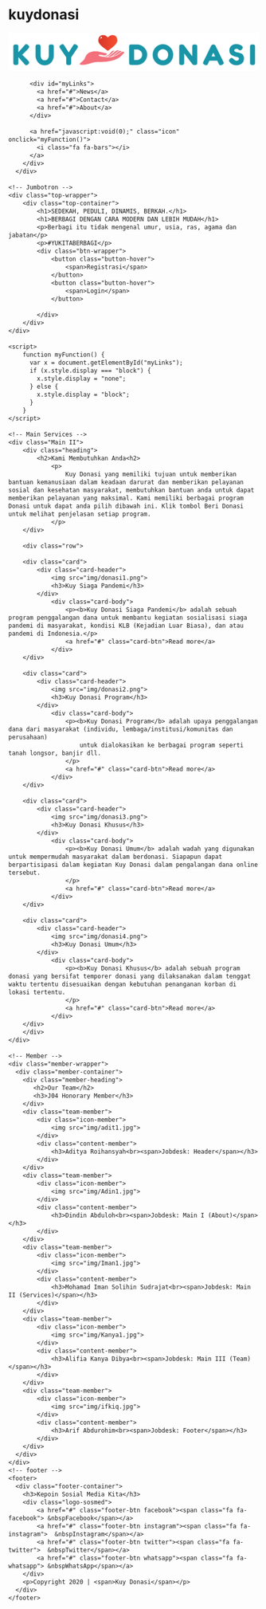 # kuydonasi
<!DOCTYPE html>
<html>
<head>
    <meta charset="utf-8">
    <meta name="viewport" content="width=device-width, initial-scale=1.0">
    <title>KuyDonasi- Tempat berkumpulnya insan yang dermawan</title>
    <link rel="stylesheet" href="css/home-style.css">
    <link rel="stylesheet" href="css/home-responsive.css">
    <link rel="stylesheet" href="https://cdnjs.cloudflare.com/ajax/libs/font-awesome/4.7.0/css/font-awesome.min.css">
</head>
<body>
	<!-- Open NAVBAR -->
    <div class="toptop">
        <div class="topnav">
          <a href="#" class="active"><img class="nav-logo" src="img/logo2.png"></a>

          <div id="myLinks">
            <a href="#">News</a>
            <a href="#">Contact</a>
            <a href="#">About</a>
          </div>

          <a href="javascript:void(0);" class="icon" onclick="myFunction()">
            <i class="fa fa-bars"></i>
          </a>
        </div>
      </div>

    <!-- Jumbotron -->
    <div class="top-wrapper">
        <div class="top-container">
            <h1>SEDEKAH, PEDULI, DINAMIS, BERKAH.</h1>
            <h1>BERBAGI DENGAN CARA MODERN DAN LEBIH MUDAH</h1>
            <p>Berbagi itu tidak mengenal umur, usia, ras, agama dan jabatan</p>
            <p>#YUKITABERBAGI</p>
            <div class="btn-wrapper">
                <button class="button-hover">
                    <span>Registrasi</span>
                </button>
                <button class="button-hover">
                    <span>Login</span>
                </button>

            </div>
        </div>
    </div>

    <script>
        function myFunction() {
          var x = document.getElementById("myLinks");
          if (x.style.display === "block") {
            x.style.display = "none";
          } else {
            x.style.display = "block";
          }
        }
    </script>

	<!-- Main Services -->
	<div class="Main II">
        <div class="heading">
            <h2>Kami Membutuhkan Anda<h2>
                <p>
                    Kuy Donasi yang memiliki tujuan untuk memberikan bantuan kemanusiaan dalam keadaan darurat dan memberikan pelayanan sosial dan kesehatan masyarakat, membutuhkan bantuan anda untuk dapat memberikan pelayanan yang maksimal. Kami memiliki berbagai program Donasi untuk dapat anda pilih dibawah ini. Klik tombol Beri Donasi untuk melihat penjelasan setiap program.
                </p>
        </div>

        <div class="row">

        <div class="card">
            <div class="card-header">
                <img src="img/donasi1.png">
                <h3>Kuy Siaga Pandemi</h3>
            </div>
                <div class="card-body">
                    <p><b>Kuy Donasi Siaga Pandemi</b> adalah sebuah program penggalangan dana untuk membantu kegiatan sosialisasi siaga pandemi di masyarakat, kondisi KLB (Kejadian Luar Biasa), dan atau pandemi di Indonesia.</p>
                    <a href="#" class="card-btn">Read more</a>
                </div>
        </div>

        <div class="card">
            <div class="card-header">
                <img src="img/donasi2.png">
                <h3>Kuy Donasi Program</h3>
            </div>
                <div class="card-body">
                    <p><b>Kuy Donasi Program</b> adalah upaya penggalangan dana dari masyarakat (individu, lembaga/institusi/komunitas dan perusahaan)
                        untuk dialokasikan ke berbagai program seperti tanah longsor, banjir dll.
                    </p>
                    <a href="#" class="card-btn">Read more</a>
                </div>
        </div>

        <div class="card">
            <div class="card-header">
                <img src="img/donasi3.png">
                <h3>Kuy Donasi Khusus</h3>
            </div>
                <div class="card-body">
                    <p><b>Kuy Donasi Umum</b> adalah wadah yang digunakan untuk mempermudah masyarakat dalam berdonasi. Siapapun dapat berpartisipasi dalam kegiatan Kuy Donasi dalam pengalangan dana online tersebut.
                    </p>
                    <a href="#" class="card-btn">Read more</a>
                </div>
        </div>

        <div class="card">
            <div class="card-header">
                <img src="img/donasi4.png">
                <h3>Kuy Donasi Umum</h3>
            </div>
                <div class="card-body">
                    <p><b>Kuy Donasi Khusus</b> adalah sebuah program donasi yang bersifat temporer donasi yang dilaksanakan dalam tenggat waktu tertentu disesuaikan dengan kebutuhan penanganan korban di lokasi tertentu.
                    </p>
                    <a href="#" class="card-btn">Read more</a>
                </div>
        </div>
        </div>
    </div>

    <!-- Member -->
	<div class="member-wrapper">
      <div class="member-container">
      	<div class="member-heading">
           <h2>Our Team</h2>
           <h3>J04 Honorary Member</h3>
        </div>
		<div class="team-member">
			<div class="icon-member">
				<img src="img/adit1.jpg">
			</div>
			<div class="content-member">
				<h3>Aditya Roihansyah<br><span>Jobdesk: Header</span></h3>
			</div>
		</div>
		<div class="team-member">
			<div class="icon-member">
				<img src="img/Adin1.jpg">
			</div>
			<div class="content-member">
				<h3>Dindin Abduloh<br><span>Jobdesk: Main I (About)</span></h3>
			</div>
		</div>
		<div class="team-member">
			<div class="icon-member">
				<img src="img/Iman1.jpg">
			</div>
			<div class="content-member">
				<h3>Mohamad Iman Solihin Sudrajat<br><span>Jobdesk: Main II (Services)</span></h3>
			</div>
		</div>
		<div class="team-member">
			<div class="icon-member">
				<img src="img/Kanya1.jpg">
			</div>
			<div class="content-member">
				<h3>Alifia Kanya Dibya<br><span>Jobdesk: Main III (Team)</span></h3>
			</div>
		</div>
		<div class="team-member">
			<div class="icon-member">
				<img src="img/ifkiq.jpg">
			</div>
			<div class="content-member">
				<h3>Arif Abdurohim<br><span>Jobdesk: Footer</span></h3>
			</div>
		</div>
	  </div>
	</div>
	<!-- footer -->
    <footer>
      <div class="footer-container">
        <h3>Kepoin Sosial Media Kita</h3>
        <div class="logo-sosmed">
        	<a href="#" class="footer-btn facebook"><span class="fa fa-facebook"> &nbspFacebook</span></a>
        	<a href="#" class="footer-btn instagram"><span class="fa fa-instagram">  &nbspInstagram</span></a>
        	<a href="#" class="footer-btn twitter"><span class="fa fa-twitter">  &nbspTwitter</span></a>
        	<a href="#" class="footer-btn whatsapp"><span class="fa fa-whatsapp"> &nbspWhatsApp</span></a>
        </div>
        <p>Copyright 2020 | <span>Kuy Donasi</span></p>
      </div>
    </footer>
</body>

